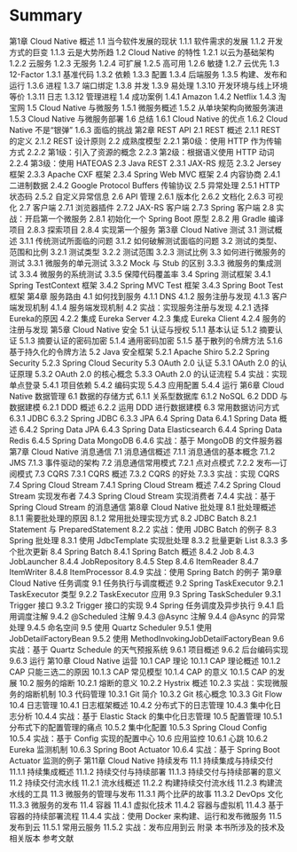 # Summary

第1章 Cloud Native 概述 
1.1 当今软件发展的现状 
1.1.1 软件需求的发展 
1.1.2 开发方式的巨变 
1.1.3 云是大势所趋 
1.2 Cloud Native 的特性 
1.2.1 以云为基础架构 
1.2.2 云服务 
1.2.3 无服务 
1.2.4 可扩展 
1.2.5 高可用 
1.2.6 敏捷 
1.2.7 云优先 
1.3 12-Factor 
1.3.1 基准代码 
1.3.2 依赖 
1.3.3 配置 
1.3.4 后端服务 
1.3.5 构建、发布和运行 
1.3.6 进程 
1.3.7 端口绑定 
1.3.8 并发 
1.3.9 易处理 
1.3.10 开发环境与线上环境等价 
1.3.11 日志 
1.3.12 管理进程 
1.4 成功案例 
1.4.1 Amazon 
1.4.2    Netflix 
1.4.3 淘宝网 
1.5 Cloud Native 与微服务 
1.5.1 微服务概述 
1.5.2 从单块架构向微服务演进 
1.5.3 Cloud Native 与微服务部署 
1.6 总结 
1.6.1 Cloud Native 的优点 
1.6.2 Cloud Native 不是“银弹” 
1.6.3 面临的挑战 
第2章 REST API 
2.1 REST 概述 
2.1.1 REST 的定义 
2.1.2 REST 设计原则 
2.2 成熟度模型 
2.2.1 第0级：使用 HTTP 作为传输方式 
2.2.2 第1级：引入了资源的概念 
2.2.3 第2级：根据语义使用 HTTP 动词 
2.2.4 第3级：使用 HATEOAS 
2.3 Java REST 
2.3.1 JAX-RS 规范 
2.3.2 Jersey 框架 
2.3.3 Apache CXF 框架 
2.3.4 Spring Web MVC 框架 
2.4 内容协商 
2.4.1 二进制数据 
2.4.2 Google Protocol Buffers 传输协议 
2.5 异常处理 
2.5.1 HTTP 状态码 
2.5.2 自定义异常信息 
2.6 API 管理 
2.6.1 版本化 
2.6.2 文档化 
2.6.3 可视化 
2.7 客户端 
2.7.1 浏览器插件 
2.7.2 JAX-RS 客户端 
2.7.3 Spring 客户端 
2.8 实战：开启第一个微服务 
2.8.1 初始化一个 Spring Boot 原型 
2.8.2 用 Gradle 编译项目 
2.8.3 探索项目 
2.8.4 实现第一个服务 
第3章 Cloud Native 测试 
3.1 测试概述 
3.1.1 传统测试所面临的问题 
3.1.2 如何破解测试面临的问题 
3.2 测试的类型、范围和比例 
3.2.1 测试类型 
3.2.2 测试范围 
3.2.3 测试比例 
3.3 如何进行微服务的测试 
3.3.1 微服务的单元测试 
3.3.2 Mock 与 Stub 的区别 
3.3.3 微服务的集成测试 
3.3.4 微服务的系统测试 
3.3.5 保障代码覆盖率 
3.4 Spring 测试框架 
3.4.1 Spring TestContext 框架 
3.4.2 Spring MVC Test 框架 
3.4.3 Spring Boot Test 框架 
第4章 服务路由 
4.1 如何找到服务 
4.1.1 DNS 
4.1.2 服务注册与发现 
4.1.3 客户端发现机制 
4.1.4 服务端发现机制 
4.2 实战：实现服务注册与发现 
4.2.1 选择 Eureka的原因 
4.2.2 集成 Eureka Server 
4.2.3 集成 Eureka Client 
4.2.4 服务的注册与发现 
第5章 Cloud Native 安全 
5.1 认证与授权 
5.1.1 基本认证 
5.1.2 摘要认证 
5.1.3 摘要认证的密码加密 
5.1.4 通用密码加密 
5.1.5 基于散列的令牌方法 
5.1.6 基于持久化的令牌方法 
5.2 Java 安全框架 
5.2.1 Apache Shiro 
5.2.2 Spring Security 
5.2.3 Spring Cloud Security 
5.3 OAuth 2.0 认证 
5.3.1 OAuth 2.0 的认证原理 
5.3.2 OAuth 2.0 的核心概念 
5.3.3 OAuth 2.0 的认证流程 
5.4 实战：实现单点登录 
5.4.1 项目依赖 
5.4.2 编码实现 
5.4.3 应用配置 
5.4.4 运行 
第6章 Cloud Native 数据管理 
6.1 数据的存储方式 
6.1.1 关系型数据库 
6.1.2 NoSQL 
6.2 DDD 与数据建模 
6.2.1 DDD 概述 
6.2.2 运用 DDD 进行数据建模 
6.3 常用数据访问方式 
6.3.1 JDBC 
6.3.2 Spring JDBC 
6.3.3 JPA 
6.4 Spring Data 
6.4.1 Spring Data 概述 
6.4.2 Spring Data JPA 
6.4.3 Spring Data Elasticsearch 
6.4.4 Spring Data Redis 
6.4.5 Spring Data MongoDB 
6.4.6 实战：基于 MongoDB 的文件服务器 
第7章 Cloud Native 消息通信 
7.1 消息通信概述 
7.1.1 消息通信的基本概念 
7.1.2 JMS 
7.1.3 事件驱动的架构 
7.2 消息通信常用模式 
7.2.1 点对点模式 
7.2.2 发布—订阅模式 
7.3 CQRS 
7.3.1 CQRS 概述 
7.3.2 CQRS 的好处 
7.3.3 实战：实现 CQRS 
7.4 Spring Cloud Stream 
7.4.1 Spring Cloud Stream 概述 
7.4.2 Spring Cloud Stream 实现发布者 
7.4.3 Spring Cloud Stream 实现消费者 
7.4.4 实战：基于 Spring Cloud Stream 的消息通信 
第8章 Cloud Native 批处理 
8.1 批处理概述 
8.1.1 需要批处理的原因 
8.1.2 常用批处理实现方式 
8.2 JDBC Batch 
8.2.1 Statement 与 PreparedStatement 
8.2.2 实战：使用 JDBC Batch 的例子 
8.3 Spring 批处理 
8.3.1 使用 JdbcTemplate 实现批处理 
8.3.2 批量更新 List 
8.3.3 多个批次更新 
8.4 Spring Batch 
8.4.1 Spring Batch 概述 
8.4.2 Job 
8.4.3 JobLauncher 
8.4.4 JobRepository 
8.4.5 Step 
8.4.6 ItemReader 
8.4.7 ItemWriter 
8.4.8 ItemProcessor 
8.4.9 实战：使用 Spring Batch 的例子 
第9章 Cloud Native 任务调度 
9.1 任务执行与调度概述 
9.2 Spring TaskExecutor 
9.2.1 TaskExecutor 类型 
9.2.2 TaskExecutor 应用 
9.3 Spring TaskScheduler 
9.3.1 Trigger 接口 
9.3.2 Trigger 接口的实现 
9.4 Spring 任务调度及异步执行 
9.4.1 启用调度注解 
9.4.2 @Scheduled 注解 
9.4.3 @Async 注解 
9.4.4 @Async 的异常处理 
9.4.5 命名空间 
9.5 使用 Quartz Scheduler 
9.5.1 使用 JobDetailFactoryBean 
9.5.2 使用 MethodInvokingJobDetailFactoryBean 
9.6 实战：基于 Quartz Schedule 的天气预报系统 
9.6.1 项目概述 
9.6.2 后台编码实现 
9.6.3 运行 
第10章 Cloud Native 运营 
10.1 CAP 理论 
10.1.1 CAP 理论概述 
10.1.2 CAP 只能三选二的原因 
10.1.3 CAP 常见模型 
10.1.4 CAP 的意义 
10.1.5 CAP 的发展 
10.2 服务的熔断 
10.2.1 熔断的意义 
10.2.2 Hystrix 概述 
10.2.3 实战：实现微服务的熔断机制 
10.3 代码管理 
10.3.1 Git 简介 
10.3.2 Git 核心概念 
10.3.3 Git Flow 
10.4 日志管理 
10.4.1 日志框架概述 
10.4.2 分布式下的日志管理 
10.4.3 集中化日志分析 
10.4.4 实战：基于 Elastic Stack 的集中化日志管理 
10.5 配置管理 
10.5.1 分布式下的配置管理的痛点 
10.5.2 集中化配置 
10.5.3  Spring Cloud Config 
10.5.4 实战：基于 Config 实现的配置中心 
10.6 应用监控 
10.6.1 心跳 
10.6.2 Eureka 监测机制 
10.6.3 Spring Boot Actuator 
10.6.4 实战：基于 Spring Boot Actuator 监测的例子 
第11章 Cloud Native 持续发布 
11.1 持续集成与持续交付 
11.1.1 持续集成概述 
11.1.2 持续交付与持续部署 
11.1.3 持续交付与持续部署的意义 
11.2 持续交付流水线 
11.2.1 流水线概述 
11.2.2 构建持续交付流水线 
11.2.3 构建流水线的工具 
11.3 微服务的管理与发布 
11.3.1 两个比萨的故事 
11.3.2 DevOps 文化 
11.3.3 微服务的发布 
11.4 容器 
11.4.1 虚拟化技术 
11.4.2 容器与虚拟机 
11.4.3 基于容器的持续部署流程 
11.4.4 实战：使用 Docker 来构建、运行和发布微服务 
11.5 发布到云 
11.5.1 常用云服务 
11.5.2 实战：发布应用到云 
附录 本书所涉及的技术及相关版本 
参考文献
